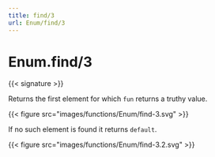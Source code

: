 ```yaml
---
title: find/3
url: Enum/find/3
---
```


# Enum.find/3

{{< signature >}}

Returns the first element for which `fun` returns a truthy value.

{{< figure src="images/functions/Enum/find-3.svg" >}}

If no such element is found it returns `default`.

{{< figure src="images/functions/Enum/find-3.2.svg" >}}

